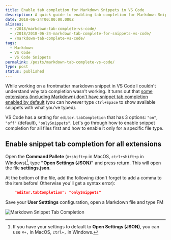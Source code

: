 ```yaml
---
title: Enable tab completion for Markdown Snippets in VS Code
description: A quick guide to enabling tab completion for Markdown Snippets in VS Code.
date: 2018-06-24T00:00:00.000Z
aliases:
  - /2018/markdown-tab-complete-vs-code/
  - /2018/2018-06-24-markdown-tab-complete-for-snippets-vs-code/
  - /markdown-tab-complete-vs-code/
tags:
  - Markdown
  - VS Code
  - VS Code Snippets
permalink: /posts/markdown-tab-complete-vs-code/
type: post
status: published
---
```




While working on a frontmatter markdown snippet in VS Code I couldn't understand why tab completion wasn't working. It turns out that [some extensions (including Markdown) don't have snippet tab completion enabled by default](https://github.com/Microsoft/vscode/issues/1617) (you can however type `ctrl+Space` to show available snippets with what you've typed).

VS Code has a setting for `editor.tabCompletion` that has 3 options: `"on"`, `"off"` (default), `"onlySnippets"`. Let's go through how to enable snippet completion for all files first and how to enable it only for a specific file type.

## Enable snippet tab completion for all extensions

Open the **Command Pallete** (`⌘+shift+p` in MacOS, `ctrl+shift+p` in Windows)[^cmd-p], type **"Open Settings (JSON)"** and press return. This will open the file **settings.json**.

At the bottom of the file, add the following (don't forget to add a comma to the item before! Otherwise you'll get a syntax error):

```json
    "editor.tabCompletion": "onlySnippets"
```

Save your **User Setttings** configuration, open a Markdown file and type FM

![Markdown Snippet Tab Completion](/img/markdown-expand.gif)

[^cmd-p]: If you have your settings to default to **Open Settings (JSON)**, you can use `⌘+,` in MacOS, `ctrl+,` in Windows.
